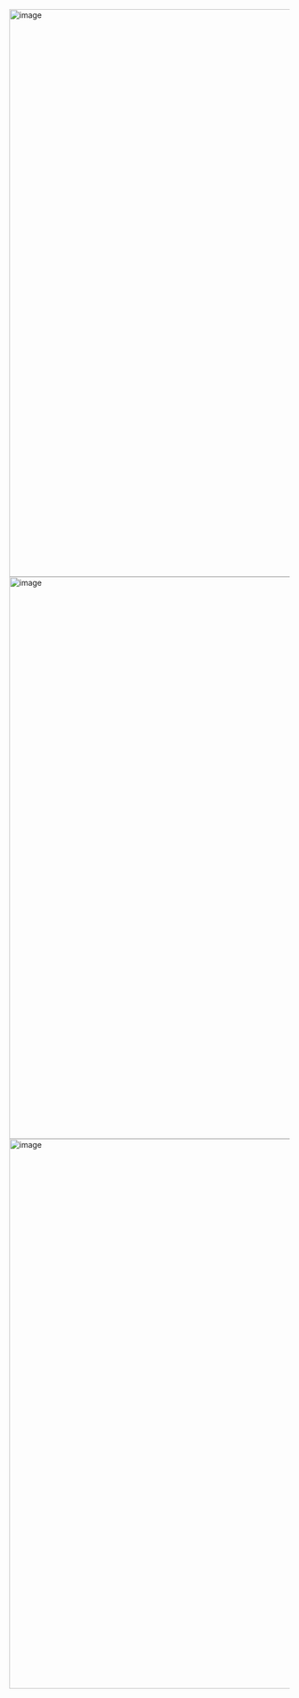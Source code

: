 <img width="1752" height="1020" alt="image" src="https://github.com/user-attachments/assets/c3068912-6b58-4ab2-beb3-fe276e7a2a78" />

<img width="1758" height="1010" alt="image" src="https://github.com/user-attachments/assets/940e5749-4b6c-4adb-838b-48ea9a5705f4" />

<img width="1725" height="988" alt="image" src="https://github.com/user-attachments/assets/e7382222-9597-4d76-a1e5-39e208d8c58d" />
